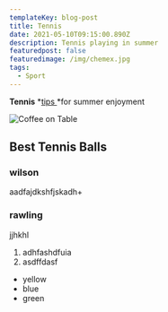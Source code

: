 ```yaml
---
templateKey: blog-post
title: Tennis
date: 2021-05-10T09:15:00.890Z
description: Tennis playing in summer
featuredpost: false
featuredimage: /img/chemex.jpg
tags:
  - Sport
---
```

**Tennis** *[tips ](www.earli.com)*for summer enjoyment



![Coffee on Table](/img/chemex.jpg "Coffee")



## Best Tennis Balls

### wilson

aadfajdkshfjskadh+

### rawling

jjhkhl

1. adhfashdfuia
2. asdffdasf



* yellow
* blue
* green